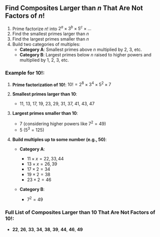 ## Find Composites Larger than $` n `$ That Are Not Factors of $` n! `$

1. Prime factorize $` n! `$ into $` 2^a \times 3^b \times 5^c \times \ldots `$
2. Find the smallest primes larger than $` n `$
3. Find the largest primes smaller than $` n `$
4. Build two categories of multiples:
    - **Category A**: Smallest primes above $` n `$ multiplied by 2, 3, etc.
    - **Category B**: Largest primes below $` n `$ raised to higher powers and multiplied by 1, 2, 3, etc.

### Example for $` 10! `$:

1. **Prime factorization of $` 10! `$**: 
   $` 10! = 2^8 \times 3^4 \times 5^2 \times 7 `$
2. **Smallest primes larger than 10**:
    - 11, 13, 17, 19, 23, 29, 31, 37, 41, 43, 47
3. **Largest primes smaller than 10**:
    - 7 (considering higher powers like $` 7^2 = 49`$)
    - 5 ($` 5^3 = 125 `$)
4. **Build multiples up to some number (e.g., 50)**:

    - **Category A**:
        - $` 11 \times x = 22, 33, 44 `$
        - $` 13 \times x = 26, 39 `$
        - $` 17 \times 2 = 34 `$
        - $` 19 \times 2 = 38 `$
        - $` 23 \times 2 = 46 `$

    - **Category B**:
        - $` 7^2 = 49 `$

### Full List of Composites Larger than 10 That Are Not Factors of $` 10! `$:
- **22**, **26**, **33**, **34**, **38**, **39**, **44**, **46**, **49**
